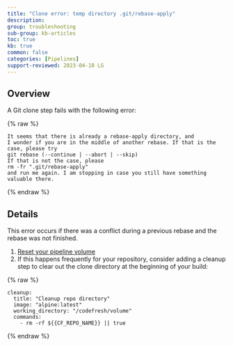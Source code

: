 ```yaml
---
title: "Clone error: temp directory .git/rebase-apply"
description: 
group: troubleshooting
sub-group: kb-articles
toc: true
kb: true
common: false
categories: [Pipelines]
support-reviewed: 2023-04-18 LG
---
```


## Overview

A Git clone step fails with the following error:

{% raw %}

```shell
It seems that there is already a rebase-apply directory, and   
I wonder if you are in the middle of another rebase. If that is the  
case, please try  
git rebase (--continue | --abort | --skip)  
If that is not the case, please  
rm -fr ".git/rebase-apply"  
and run me again. I am stopping in case you still have something  
valuable there.
```

{% endraw %}

## Details

This error occurs if there was a conflict during a previous rebase and the rebase was not finished.

  1. [Reset your pipeline volume]({{site.baseurl}}/docs/pipelines/triggers/git-triggers/#advanced-options)
  2. If this happens frequently for your repository, consider adding a cleanup step to clear out the clone directory at the beginning of your build:

{% raw %}

```shell
cleanup:  
  title: "Cleanup repo directory"  
  image: "alpine:latest"  
  working_directory: "/codefresh/volume"  
  commands:  
    - rm -rf ${{CF_REPO_NAME}} || true
```

{% endraw %}
